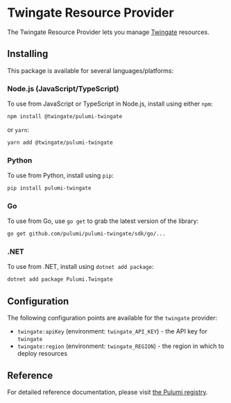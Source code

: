 # Twingate Resource Provider

The Twingate Resource Provider lets you manage [Twingate](https://www.twingate.com/) resources.

## Installing

This package is available for several languages/platforms:

### Node.js (JavaScript/TypeScript)

To use from JavaScript or TypeScript in Node.js, install using either `npm`:

```bash
npm install @twingate/pulumi-twingate
```

or `yarn`:

```bash
yarn add @twingate/pulumi-twingate
```

### Python

To use from Python, install using `pip`:

```bash
pip install pulumi-twingate
```

### Go

To use from Go, use `go get` to grab the latest version of the library:

```bash
go get github.com/pulumi/pulumi-twingate/sdk/go/...
```

### .NET

To use from .NET, install using `dotnet add package`:

```bash
dotnet add package Pulumi.Twingate
```

## Configuration

The following configuration points are available for the `twingate` provider:

- `twingate:apiKey` (environment: `twingate_API_KEY`) - the API key for `twingate`
- `twingate:region` (environment: `twingate_REGION`) - the region in which to deploy resources

## Reference

For detailed reference documentation, please visit [the Pulumi registry](https://www.pulumi.com/registry/packages/twingate/api-docs/).
